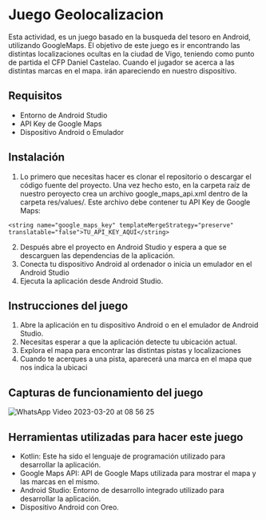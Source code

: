 # Juego Geolocalizacion
Esta actividad, es un juego basado en la busqueda del tesoro en Android, utilizando GoogleMaps. El objetivo de este juego es ir encontrando las distintas localizaciones ocultas en la ciudad de Vigo, teniendo como punto de partida el CFP Daniel Castelao.
Cuando el jugador se acerca a las distintas marcas en el mapa. irán apareciendo en nuestro dispositivo.

## Requisitos
- Entorno de Android Studio 
- API Key de Google Maps  
- Dispositivo Android o Emulador 

## Instalación 
1. Lo primero que necesitas hacer es clonar el repositorio o descargar el código fuente del proyecto. Una vez hecho esto, en la carpeta raíz de nuestro peroyecto crea un archivo google_maps_api.xml dentro de la carpeta res/values/.
Este archivo debe contener tu API Key de Google Maps:

```
<string name="google_maps_key" templateMergeStrategy="preserve" translatable="false">TU_API_KEY_AQUÍ</string>
```
2. Después abre el proyecto en Android Studio y espera a que se descarguen las dependencias de la aplicación.
3. Conecta tu dispositivo Android al ordenador o inicia un emulador en el Android Studio
4. Ejecuta la aplicación desde Android Studio.  

## Instrucciones del juego
1. Abre la aplicación en tu dispositivo Android o en el emulador de Android Studio.
2. Necesitas esperar a que la aplicación detecte tu ubicación actual.  
3. Explora el mapa para encontrar las distintas pistas y localizaciones
4. Cuando te acerques a una pista, aparecerá una marca en el mapa que nos indica la ubicaci

## Capturas de funcionamiento del juego
![WhatsApp Video 2023-03-20 at 08 56 25](https://user-images.githubusercontent.com/113973157/226279785-63421831-0cd0-4580-97f8-a9aa8615f44c.gif)

## Herramientas utilizadas para hacer este juego
- Kotlin: Este ha sido el lenguaje de programación utilizado para desarrollar la aplicación.  
- Google Maps API: API de Google Maps utilizada para mostrar el mapa y las marcas en el mismo.  
- Android Studio: Entorno de desarrollo integrado utilizado para desarrollar la aplicación.
- Dispositivo Android con Oreo.

